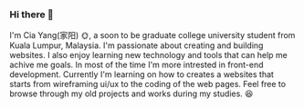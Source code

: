 ### Hi there 👋

I'm Cia Yang(家阳) 🌞, a soon to be graduate college university student from Kuala Lumpur, Malaysia. I'm passionate about creating and building websites. I also enjoy learning new technology and tools that can help me achive me goals. In most of the time I'm more intrested in front-end development. Currently I'm learning on how to creates a websites that starts from wireframing ui/ux to the coding of the web pages. Feel free to browse through my old projects and works during my studies. 😆 

